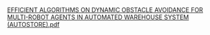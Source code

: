 [EFFICIENT ALGORITHMS ON DYNAMIC OBSTACLE AVOIDANCE FOR MULTI-ROBOT AGENTS IN AUTOMATED WAREHOUSE SYSTEM (AUTOSTORE).pdf](https://github.com/ShunPeng1/AutoStore/Documentations/EFFICIENT.ALGORITHMS.ON.DYNAMIC.OBSTACLE.AVOIDANCE.FOR.MULTI-ROBOT.AGENTS.IN.AUTOMATED.WAREHOUSE.SYSTEM.AUTOSTORE.pdf)
